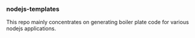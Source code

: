 ### nodejs-templates

This repo mainly concentrates on generating boiler plate code for various nodejs applications.